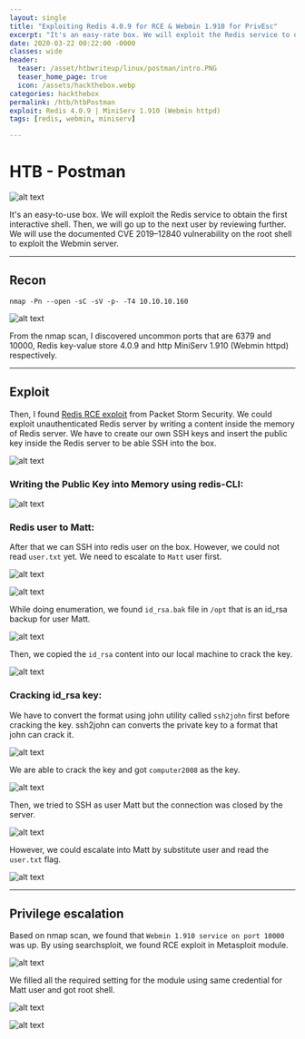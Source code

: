 ```yaml
---
layout: single
title: "Exploiting Redis 4.0.9 for RCE & Webmin 1.910 for PrivEsc"
excerpt: "It's an easy-rate box. We will exploit the Redis service to obtain the first interactive shell. Then, we will go up to the next user by reviewing further. We will use the documented CVE 2019–12840 vulnerability on the root shell to exploit the Webmin server."
date: 2020-03-22 00:22:00 -0000
classes: wide
header:
  teaser: /asset/htbwriteup/linux/postman/intro.PNG
  teaser_home_page: true
  icon: /assets/hackthebox.webp
categories: hackthebox
permalink: /htb/htbPostman
exploit: Redis 4.0.9 | MiniServ 1.910 (Webmin httpd)
tags: [redis, webmin, miniserv]

---
```


# HTB - Postman

![alt text](https://raw.githubusercontent.com/faisalfs10x/faisalfs10x.github.io/master/asset/htbwriteup/linux/postman/intro.PNG "postman intro")

It's an easy-to-use box. We will exploit the Redis service to obtain the first interactive shell. Then, we will go up to the next user by reviewing further. We will use the documented CVE 2019–12840 vulnerability on the root shell to exploit the Webmin server.

---
## Recon
    nmap -Pn --open -sC -sV -p- -T4 10.10.10.160 

![alt text](https://raw.githubusercontent.com/faisalfs10x/faisalfs10x.github.io/master/asset/htbwriteup/linux/postman/1.png)

From the nmap scan, I discovered uncommon ports that are 6379 and 10000, Redis key-value store 4.0.9 and http MiniServ 1.910 (Webmin httpd) respectively.

---
## Exploit
Then, I found [Redis RCE exploit](https://packetstormsecurity.com/files/134200/Redis-Remote-Command-Execution.html) from Packet Storm Security. We could exploit unauthenticated Redis server by writing a content inside the memory of Redis server. We have to create our own SSH keys and insert the public key inside the Redis server to be able SSH into the box.

![alt text](https://raw.githubusercontent.com/faisalfs10x/faisalfs10x.github.io/master/asset/htbwriteup/linux/postman/2.png)

### Writing the Public Key into Memory using redis-CLI:

![alt text](https://raw.githubusercontent.com/faisalfs10x/faisalfs10x.github.io/master/asset/htbwriteup/linux/postman/3.png)


### Redis user to Matt:

After that we can SSH into redis user on the box. However, we could not read `user.txt` yet. We need to escalate to `Matt` user first.

![alt text](https://raw.githubusercontent.com/faisalfs10x/faisalfs10x.github.io/master/asset/htbwriteup/linux/postman/4.png)

![alt text](https://raw.githubusercontent.com/faisalfs10x/faisalfs10x.github.io/master/asset/htbwriteup/linux/postman/5.png)


While doing enumeration, we found `id_rsa.bak` file in `/opt` that is an id_rsa backup for user Matt.

![alt text](https://raw.githubusercontent.com/faisalfs10x/faisalfs10x.github.io/master/asset/htbwriteup/linux/postman/6.png)


Then, we copied the `id_rsa` content into our local machine to crack the key.

![alt text](https://raw.githubusercontent.com/faisalfs10x/faisalfs10x.github.io/master/asset/htbwriteup/linux/postman/7.png)


### Cracking id_rsa key:

We have to convert the format using john utility called `ssh2john` first before cracking the key. ssh2john can converts the private key to a format that john can crack it.

![alt text](https://raw.githubusercontent.com/faisalfs10x/faisalfs10x.github.io/master/asset/htbwriteup/linux/postman/8.png)


We are able to crack the key and got `computer2008` as the key.

![alt text](https://raw.githubusercontent.com/faisalfs10x/faisalfs10x.github.io/master/asset/htbwriteup/linux/postman/9.png)


Then, we tried to SSH as user Matt but the connection was closed by the server.

![alt text](https://raw.githubusercontent.com/faisalfs10x/faisalfs10x.github.io/master/asset/htbwriteup/linux/postman/10.png)


However, we could escalate into Matt by substitute user and read the `user.txt` flag.

![alt text](https://raw.githubusercontent.com/faisalfs10x/faisalfs10x.github.io/master/asset/htbwriteup/linux/postman/11.png)

---
## Privilege escalation
Based on nmap scan, we found that `Webmin 1.910 service on port 10000` was up. By using searchsploit, we found RCE exploit in Metasploit module.

![alt text](https://raw.githubusercontent.com/faisalfs10x/faisalfs10x.github.io/master/asset/htbwriteup/linux/postman/12.png)


We filled all the required setting for the module using same credential for Matt user and got root shell.

![alt text](https://raw.githubusercontent.com/faisalfs10x/faisalfs10x.github.io/master/asset/htbwriteup/linux/postman/13.png)

![alt text](https://raw.githubusercontent.com/faisalfs10x/faisalfs10x.github.io/master/asset/htbwriteup/linux/postman/14.png)
